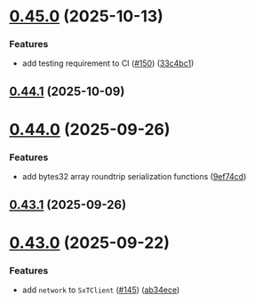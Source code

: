 # [0.45.0](https://github.com/spaceandtimefdn/sxt-proof-of-sql-sdk/compare/v0.44.1...v0.45.0) (2025-10-13)


### Features

* add testing requirement to CI ([#150](https://github.com/spaceandtimefdn/sxt-proof-of-sql-sdk/issues/150)) ([33c4bc1](https://github.com/spaceandtimefdn/sxt-proof-of-sql-sdk/commit/33c4bc1c61be6bf807d5685b5acc4398d37cdd70))



## [0.44.1](https://github.com/spaceandtimefdn/sxt-proof-of-sql-sdk/compare/v0.44.0...v0.44.1) (2025-10-09)



# [0.44.0](https://github.com/spaceandtimefdn/sxt-proof-of-sql-sdk/compare/v0.43.1...v0.44.0) (2025-09-26)


### Features

* add bytes32 array roundtrip serialization functions ([9ef74cd](https://github.com/spaceandtimefdn/sxt-proof-of-sql-sdk/commit/9ef74cd6c7065087544da84e9130ae59d4ea3b31))



## [0.43.1](https://github.com/spaceandtimefdn/sxt-proof-of-sql-sdk/compare/v0.43.0...v0.43.1) (2025-09-26)



# [0.43.0](https://github.com/spaceandtimefdn/sxt-proof-of-sql-sdk/compare/v0.42.0...v0.43.0) (2025-09-22)


### Features

* add `network` to `SxTClient` ([#145](https://github.com/spaceandtimefdn/sxt-proof-of-sql-sdk/issues/145)) ([ab34ece](https://github.com/spaceandtimefdn/sxt-proof-of-sql-sdk/commit/ab34ece458e6e7e2695158f2de41f2e596149116))



